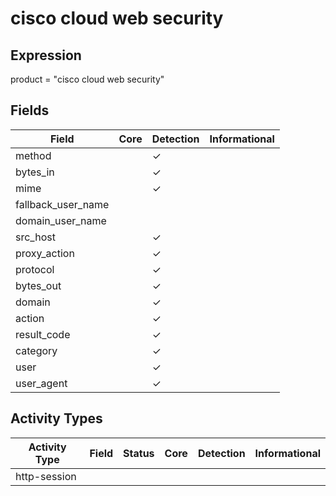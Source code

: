 cisco cloud web security
========================

Expression
----------

product = "cisco cloud web security"

Fields
------

| Field              | Core | Detection | Informational |
| ------------------ | ---- | --------- | ------------- |
| method             |      | &#10003;  |               |
| bytes_in           |      | &#10003;  |               |
| mime               |      | &#10003;  |               |
| fallback_user_name |      |           |               |
| domain_user_name   |      |           |               |
| src_host           |      | &#10003;  |               |
| proxy_action       |      | &#10003;  |               |
| protocol           |      | &#10003;  |               |
| bytes_out          |      | &#10003;  |               |
| domain             |      | &#10003;  |               |
| action             |      | &#10003;  |               |
| result_code        |      | &#10003;  |               |
| category           |      | &#10003;  |               |
| user               |      | &#10003;  |               |
| user_agent         |      | &#10003;  |               |

Activity Types
--------------

| Activity Type | Field | Status | Core | Detection | Informational |
| ------------- | ----- | ------ | ---- | --------- | ------------- |
| http-session  |       |        |      |           |               |


